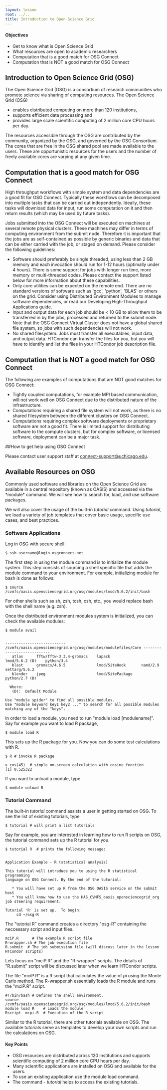 ```yaml
---
layout: lesson
root: ../..
title: Introduction to Open Science Grid 
---
```

<div class="objectives" markdown="1">

#### Objectives
*   Get to know what is Open Science Grid
*   What resources are open to academic researchers
*   Computation that is a good match for OSG Connect
*   Computation that is NOT a good match for OSG Connect

</div>

## Introduction to Open Science Grid (OSG)  

The Open Science Grid (OSG) is a consortium of research communities who promote science 
via sharing of computing resources. The Open Science Grid (OSG)
<ul> 
<li> enables distributed computing on more than 120 institutions, </li>
<li> supports efficient data processing and  </li>
<li> provides large scale scientific computing of 2 million core CPU hours per day.   </li>
</ul> 


The resources accessible through the OSG are contributed by the community, organized by 
the OSG, and governed by the OSG Consortium. The cores that are free in the OSG shared pool 
are made available to the users. These are 
opportunistic resources for the users and the number of freely available 
cores are varying at any given time. 



## Computation that is a good match for OSG Connect 

High throughput workflows with simple system and data dependencies are a good 
fit for OSG Connect. Typically these workflows can be decomposed into multiple
tasks that can be carried out independently.  Ideally, these tasks will download 
data for input, run some computation on it and then return results (which may be 
used by future tasks).

Jobs submitted into the OSG Connect will be executed on machines at several 
remote physical clusters. These machines may differ in terms of computing 
environment from the submit node. Therefore it is important that the jobs are 
as self-contained as possible by generic binaries and data that can be either 
carried with the job, or staged on demand. Please consider the following 
guidelines:
<ul>
<li>   Software should preferably be single threaded, using less than 2 GB memory and 
    each invocation should run for 1-12 hours (optimally under 4 hours). There is 
    some support for jobs with longer run time, more memory or multi-threaded codes. 
    Please contact the support listed below for more information about these 
    capabilities.</li>
<li>   Only core utilities can be expected on the remote end. There are no standard 
    versions of software such as 'gcc', 'python', 'BLAS' or others on the grid. 
    Consider using Distributed Environment Modules to manage software dependencies, 
    or read our Developing High-Throughput Applications guide.</li>
<li>   Input and output data for each job should be < 10 GB to allow them to be 
    transferred in by the jobs, processed and returned to the submit node. Note 
    that the OSG Connect Virtual Cluster does not have a global shared file 
    system, so jobs with such dependencies will not work.</li>
<li>   No shared filesystem. Jobs must transfer all executables, input data, and 
    output data. HTCondor can transfer the files for you, but you will have to 
    identify and list the files in your HTCondor job description file. </li>
</ul>

## Computation that is NOT a good match for OSG Connect 

The following are examples of computations that are NOT good matches for 
OSG Connect:
<ul>
<li>   Tightly coupled computations, for example MPI based communication, will 
    not work well on OSG Connect due to the distributed nature of the infrastructure.</li>
<li>   Computations requiring a shared file system will not work, as there is 
    no shared filesystem between the different clusters on OSG Connect.</li>
<li>   Computations requiring complex software deployments or proprietary software 
    are not a good fit.  There is limited support for distributing software to 
    the compute clusters, but for complex software, or licensed software, 
    deployment can be a major task.</li>
</ul>

##How to get help using OSG Connect

Please contact user support staff at [connect-support@uchicago.edu](mailto:connect-support@uchicago.edu).


<h2> Available Resources on OSG </h2> 
Commonly used software and libraries on the Open Science Grid are available in a
central repository (known as OASIS) and accessed via the *module* command. We will see how to 
search for, load, and use software packages.

We will also cover the usage of the built-in *tutorial* command. Using *tutorial*,
we load a variety of job templates that cover basic usage, specific use cases, and best practices.

<h3> Software Applications </h3>

Log in OSG with secure shell  

~~~
$ ssh username@login.osgconnect.net
~~~


The first step in using the module command is to initialize the module system.  This 
step consists of sourcing a shell specific file that adds the module command 
to your environment. For example, initializing module for bash is done as follows:

~~~
$ source /cvmfs/oasis.opensciencegrid.org/osg/modules/lmod/5.6.2/init/bash
~~~

For other shells such as sh, zsh, tcsh, csh, etc., you would replace bash with the shell name (e.g. zsh).


Once the distributed environment modules system is initialized, you can check the 
available modules: 

~~~
$ module avail
 
 
--------------------------- /cvmfs/oasis.opensciencegrid.org/osg/modules/modulefiles/Core ----------------------------
   atlas      fftw/fftw-3.3.4-gromacs    lapack              lmod/5.6.2 (D)    python/3.4
   blast      gromacs/4.6.5              lmod/SiteHook       namd/2.9          settarg/5.6.2
   blender    jpeg                       lmod/SitePackage    python/2.7 (D)
 
  Where:
   (D):  Default Module
 
Use "module spider" to find all possible modules.
Use "module keyword key1 key2 ..." to search for all possible modules matching any of the "keys".
~~~

In order to load a module, you need to run "module load [modulename]".  Say for
example you want to load R package, 

~~~
$ module load R 
~~~

This sets up the R package for you. Now you can do some test calculations with R. 

~~~
$ R # invoke R package

> cos(45)  # simple on-screen calculation with cosine function
[1] 0.525322

~~~

If you want to unload a module, type 

~~~
$ module unload R 
~~~

<h3> Tutorial Command </h3> 

The built-in *tutorial* command assists a user in getting started on 
OSG.  To see the list of existing tutorials, type

~~~
$ tutorial # will print a list tutorials
~~~

Say for example, you are interested in learning how to run R scripts on OSG, the 
tutorial command sets up the R tutorial for you. 

~~~
$ tutorial R  # prints the following message:


Application Example - R (statistical analysis)

This tutorial will introduce you to using the R statistical programming
language on OSG Connect. By the end of the tutorial:

   * You will have set up R from the OSG OASIS service on the submit host
   * You will know how to use the HAS_CVMFS_oasis_opensciencegrid_org job steering requirement. 

Tutorial 'R' is set up.  To begin:
     cd ~/osg-R
~~~ 

The "tutorial R" command creates a directory "osg-R" containing the neccessary script and input files. 

~~~
mciP.R      # The example R script file
R-wrapper.sh # The job execution file 
R.submit  # The job submission file (will discuss later in the lesson HTCondor scripts)
~~~

Lets focus on "mciP.R" and the "R-wrapper" scripts. The details of "R.submit" script 
will be discussed later when we learn HTCondor scripts.  

The file "mciP.R" is a R script that calculates the value of *pi* using the Monte Carlo
method.  The R-wrapper.sh essentially loads the R module and runs the "mciP.R" 
script. 

~~~
#!/bin/bash # Defines the shell environment.
source /cvmfs/oasis.opensciencegrid.org/osg/modules/lmod/5.6.2/init/bash
module load R    # Loads the module 
Rscript  mcpi.R  # Execution of the R script
~~~

Similar to the R tutorial, there are other tutorials available on OSG. The available 
tutorials serve as templates to develop your own scripts and run the 
calculations on OSG. 

<div class="keypoints" markdown="1">

#### Key Points
*   OSG resources are distributed across 120 institutions and  supports scientific computing of 2 million core CPU hours per day.   
*   Many scientific applications are installed on OSG and available for the users. 
*   To use an existing application use the module load command. 
*   The command - *tutorial* helps to access the existing tutorials.  
</div>



